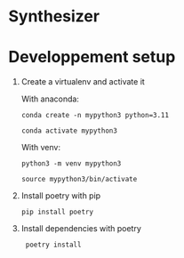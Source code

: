# Synthesizer

# Developpement setup
1. Create a virtualenv and activate it

    With anaconda:
    ```
    conda create -n mypython3 python=3.11
    ```
    ```
    conda activate mypython3
    ```
    With venv:
    ```
    python3 -m venv mypython3
    ```
    ```
    source mypython3/bin/activate
    ```
2. Install poetry with pip
   ```
   pip install poetry
   ```
3. Install dependencies with poetry
   ```
    poetry install
    ```
